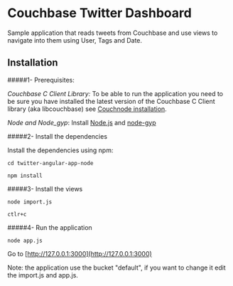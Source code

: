 Couchbase Twitter Dashboard
===========================

Sample application that reads tweets from Couchbase and use views to navigate into them using User, Tags and Date.


## Installation

#####1- Prerequisites:

*Couchbase C Client Library:*
To be able to run the application you need to be sure you have installed the latest version of the Couchbase C Client library (aka libcouchbase) see [Couchnode installation](https://github.com/couchbase/couchnode).

*Node and Node_gyp*: 
Install [Node.js](http://nodejs.org/) and [node-gyp](https://github.com/TooTallNate/node-gyp)


#####2- Install the dependencies 

Install the dependencies using npm:

	cd twitter-angular-app-node
	
	npm install
	
	
#####3- Install the views

	node import.js
	
	ctlr+c

#####4- Run the application

	node app.js
	
Go to [http://127.0.0.1:3000](http://127.0.0.1:3000)




Note: the application use the bucket "default", if you want to change it edit the import.js and app.js.